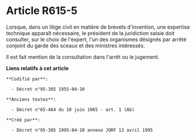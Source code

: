# Article R615-5

Lorsque, dans un litige civil en matière de brevets d'invention, une expertise technique apparaît nécessaire, le président de
la juridiction saisie doit consulter, sur le choix de l'expert, l'un des organismes désignés par arrêté conjoint du garde des
sceaux et des ministres intéressés.

Il est fait mention de la consultation dans l'arrêt ou le jugement.

**Liens relatifs à cet article**

	**Codifié par**:

	  - Décret n°95-385 1955-04-10

	**Anciens textes**:

	  - Décret n°65-464 du 10 juin 1965 - art. 1 (Ab)

	**Créé par**:

	  - Décret n°95-385 1995-04-10 annexe JORF 13 avril 1995
